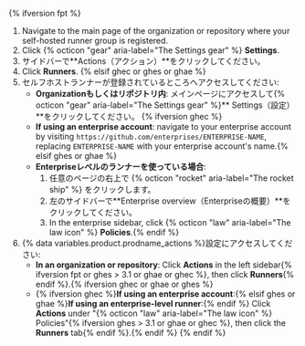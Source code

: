 {% ifversion fpt %}
1. Navigate to the main page of the organization or repository where your self-hosted runner group is registered.
2. Click {% octicon "gear" aria-label="The Settings gear" %} **Settings**.
3. サイドバーで**Actions（アクション）**をクリックしてください。
4. Click **Runners**.
{% elsif ghec or ghes or ghae %}
1. セルフホストランナーが登録されているところへアクセスしてください:
   * **Organizationもしくはリポジトリ内**: メインページにアクセスして{% octicon "gear" aria-label="The Settings gear" %}** Settings（設定）**をクリックしてください。 {% ifversion ghec %}
   * **If using an enterprise account**: navigate to your enterprise account by visiting `https://github.com/enterprises/ENTERPRISE-NAME`, replacing `ENTERPRISE-NAME` with your enterprise account's name.{% elsif ghes or ghae %}
   * **Enterpriseレベルのランナーを使っている場合**:
     1. 任意のページの右上で {% octicon "rocket" aria-label="The rocket ship" %} をクリックします。
     2. 左のサイドバーで**Enterprise overview（Enterpriseの概要）**をクリックしてください。
     3. In the enterprise sidebar, click {% octicon "law" aria-label="The law icon" %} **Policies**.{% endif %}
2. {% data variables.product.prodname_actions %}設定にアクセスしてください:
   * **In an organization or repository**: Click **Actions** in the left sidebar{% ifversion fpt or ghes > 3.1 or ghae or ghec %}, then click **Runners**{% endif %}.{% ifversion ghec or ghae or ghes %}
   * {% ifversion ghec %}**If using an enterprise account**:{% elsif ghes or ghae %}**If using an enterprise-level runner**:{% endif %} Click **Actions** under "{% octicon "law" aria-label="The law icon" %} Policies"{% ifversion ghes > 3.1 or ghae or ghec %}, then click the **Runners** tab{% endif %}.{% endif %}
{% endif %}
